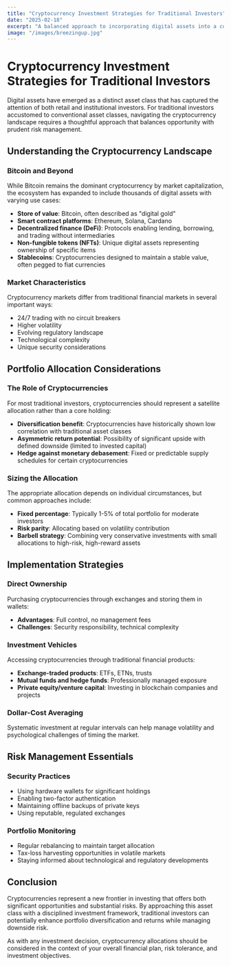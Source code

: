 ```yaml
---
title: "Cryptocurrency Investment Strategies for Traditional Investors"
date: "2025-02-18"
excerpt: "A balanced approach to incorporating digital assets into a conventional investment portfolio."
image: "/images/breezingup.jpg"
---
```



# Cryptocurrency Investment Strategies for Traditional Investors

Digital assets have emerged as a distinct asset class that has captured the attention of both retail and institutional investors. For traditional investors accustomed to conventional asset classes, navigating the cryptocurrency landscape requires a thoughtful approach that balances opportunity with prudent risk management.

## Understanding the Cryptocurrency Landscape

### Bitcoin and Beyond

While Bitcoin remains the dominant cryptocurrency by market capitalization, the ecosystem has expanded to include thousands of digital assets with varying use cases:

- **Store of value**: Bitcoin, often described as "digital gold"
- **Smart contract platforms**: Ethereum, Solana, Cardano
- **Decentralized finance (DeFi)**: Protocols enabling lending, borrowing, and trading without intermediaries
- **Non-fungible tokens (NFTs)**: Unique digital assets representing ownership of specific items
- **Stablecoins**: Cryptocurrencies designed to maintain a stable value, often pegged to fiat currencies

### Market Characteristics

Cryptocurrency markets differ from traditional financial markets in several important ways:

- 24/7 trading with no circuit breakers
- Higher volatility
- Evolving regulatory landscape
- Technological complexity
- Unique security considerations

## Portfolio Allocation Considerations

### The Role of Cryptocurrencies

For most traditional investors, cryptocurrencies should represent a satellite allocation rather than a core holding:

- **Diversification benefit**: Cryptocurrencies have historically shown low correlation with traditional asset classes
- **Asymmetric return potential**: Possibility of significant upside with defined downside (limited to invested capital)
- **Hedge against monetary debasement**: Fixed or predictable supply schedules for certain cryptocurrencies

### Sizing the Allocation

The appropriate allocation depends on individual circumstances, but common approaches include:

- **Fixed percentage**: Typically 1-5% of total portfolio for moderate investors
- **Risk parity**: Allocating based on volatility contribution
- **Barbell strategy**: Combining very conservative investments with small allocations to high-risk, high-reward assets

## Implementation Strategies

### Direct Ownership

Purchasing cryptocurrencies through exchanges and storing them in wallets:

- **Advantages**: Full control, no management fees
- **Challenges**: Security responsibility, technical complexity

### Investment Vehicles

Accessing cryptocurrencies through traditional financial products:

- **Exchange-traded products**: ETFs, ETNs, trusts
- **Mutual funds and hedge funds**: Professionally managed exposure
- **Private equity/venture capital**: Investing in blockchain companies and projects

### Dollar-Cost Averaging

Systematic investment at regular intervals can help manage volatility and psychological challenges of timing the market.

## Risk Management Essentials

### Security Practices

- Using hardware wallets for significant holdings
- Enabling two-factor authentication
- Maintaining offline backups of private keys
- Using reputable, regulated exchanges

### Portfolio Monitoring

- Regular rebalancing to maintain target allocation
- Tax-loss harvesting opportunities in volatile markets
- Staying informed about technological and regulatory developments

## Conclusion

Cryptocurrencies represent a new frontier in investing that offers both significant opportunities and substantial risks. By approaching this asset class with a disciplined investment framework, traditional investors can potentially enhance portfolio diversification and returns while managing downside risk.

As with any investment decision, cryptocurrency allocations should be considered in the context of your overall financial plan, risk tolerance, and investment objectives.
